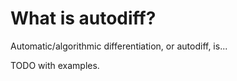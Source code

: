 # What is autodiff?

Automatic/algorithmic differentiation, or autodiff, is...

TODO with examples.
